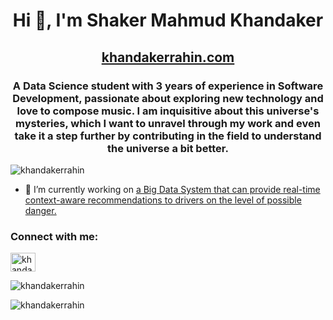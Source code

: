 <h1 align="center">Hi 👋, I'm Shaker Mahmud Khandaker</h1>
<h2 align="center"><a href="https://www.khandakerrahin.com/" target="blank">khandakerrahin.com</a></h2>

<h3 align="center">A Data Science student with 3 years of experience in Software Development, passionate about exploring new technology and love to compose music. I am inquisitive about this universe's mysteries, which I want to unravel through my work and even take it a step further by contributing in the field to understand the universe a bit better.</h3>

<p align="left"> <img src="https://komarev.com/ghpvc/?username=khandakerrahin&label=Profile%20views&color=0e75b6&style=flat" alt="khandakerrahin" /> </p>

- 🔭 I’m currently working on [a Big Data System that can provide real-time context-aware recommendations to drivers on the level of possible danger.](https://github.com/khandakerrahin/BDT2022-Group12)

<h3 align="left">Connect with me:</h3>
<p align="left">
<a href="https://linkedin.com/in/khandakerrahin" target="blank"><img align="center" src="https://raw.githubusercontent.com/rahuldkjain/github-profile-readme-generator/master/src/images/icons/Social/linked-in-alt.svg" alt="khandakerrahin" height="30" width="40" /></a>
</p>

<p><img align="center" src="https://github-readme-stats.vercel.app/api/top-langs?username=khandakerrahin&show_icons=true&locale=en&layout=compact" alt="khandakerrahin" /></p>

<p><img align="center" src="https://github-readme-streak-stats.herokuapp.com/?user=khandakerrahin&" alt="khandakerrahin" /></p>
